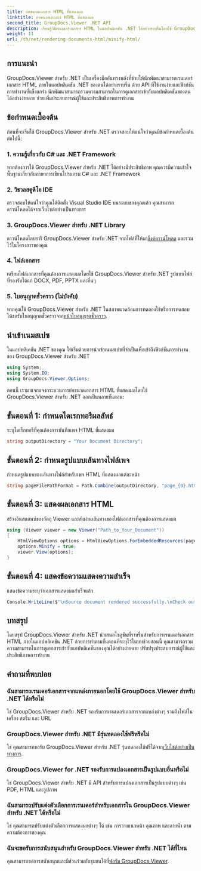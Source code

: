 ```yaml
---
title: ย่อขนาดเอกสาร HTML ที่แสดงผล
linktitle: ย่อขนาดเอกสาร HTML ที่แสดงผล
second_title: GroupDocs.Viewer .NET API
description: เรียนรู้วิธีเรนเดอร์เอกสาร HTML ในแอปพลิเคชัน .NET ได้อย่างราบรื่นโดยใช้ GroupDocs.Viewer สำหรับ .NET
weight: 11
url: /th/net/rendering-documents-html/minify-html/
---
```

## การแนะนำ
GroupDocs.Viewer สำหรับ .NET เป็นเครื่องมืออันทรงพลังที่ช่วยให้นักพัฒนาสามารถเรนเดอร์เอกสาร HTML ภายในแอปพลิเคชัน .NET ของตนได้อย่างราบรื่น ด้วย API ที่ใช้งานง่ายและฟังก์ชันการทำงานที่แข็งแกร่ง นักพัฒนาสามารถรวมความสามารถในการดูเอกสารเข้ากับแอปพลิเคชันของตนได้อย่างง่ายดาย ช่วยเพิ่มประสบการณ์ผู้ใช้และประสิทธิภาพการทำงาน
## ข้อกำหนดเบื้องต้น
ก่อนที่จะเริ่มใช้ GroupDocs.Viewer สำหรับ .NET ตรวจสอบให้แน่ใจว่าคุณมีข้อกำหนดเบื้องต้นต่อไปนี้:
### 1. ความรู้เกี่ยวกับ C# และ .NET Framework
หากต้องการใช้ GroupDocs.Viewer สำหรับ .NET ได้อย่างมีประสิทธิภาพ คุณควรมีความเข้าใจพื้นฐานเกี่ยวกับภาษาการเขียนโปรแกรม C# และ .NET Framework
### 2. วิชวลสตูดิโอ IDE
ตรวจสอบให้แน่ใจว่าคุณได้ติดตั้ง Visual Studio IDE บนระบบของคุณแล้ว คุณสามารถดาวน์โหลดได้จากเว็บไซต์อย่างเป็นทางการ
### 3. GroupDocs.Viewer สำหรับ .NET Library
 ดาวน์โหลดไลบรารี GroupDocs.Viewer สำหรับ .NET จากไฟล์ที่ให้มา[ลิ้งค์ดาวน์โหลด](https://releases.groupdocs.com/viewer/net/) และรวมไว้ในโครงการของคุณ
### 4. ไฟล์เอกสาร
เตรียมไฟล์เอกสารที่คุณต้องการแสดงผลโดยใช้ GroupDocs.Viewer สำหรับ .NET รูปแบบไฟล์ที่รองรับได้แก่ DOCX, PDF, PPTX และอื่นๆ
### 5. ใบอนุญาตชั่วคราว (ไม่บังคับ)
 หากคุณใช้ GroupDocs.Viewer สำหรับ .NET ในสภาพแวดล้อมการทดลองใช้หรือการทดสอบ ให้ขอรับใบอนุญาตชั่วคราวจาก[หน้าใบอนุญาตชั่วคราว](https://purchase.groupdocs.com/temporary-license/).

## นำเข้าเนมสเปซ
ในแอปพลิเคชัน .NET ของคุณ ให้เริ่มด้วยการนำเข้าเนมสเปซที่จำเป็นเพื่อเข้าถึงฟังก์ชันการทำงานของ GroupDocs.Viewer สำหรับ .NET
```csharp
using System;
using System.IO;
using GroupDocs.Viewer.Options;
```

ตอนนี้ เรามาแจกแจงกระบวนการย่อขนาดเอกสาร HTML ที่แสดงผลโดยใช้ GroupDocs.Viewer สำหรับ .NET ออกเป็นหลายขั้นตอน:
## ขั้นตอนที่ 1: กำหนดไดเรกทอรีผลลัพธ์
ระบุไดเร็กทอรีที่คุณต้องการบันทึกเพจ HTML ที่แสดงผล
```csharp
string outputDirectory = "Your Document Directory";
```
## ขั้นตอนที่ 2: กำหนดรูปแบบเส้นทางไฟล์เพจ
กำหนดรูปแบบของเส้นทางไฟล์สำหรับเพจ HTML ที่แสดงผลแต่ละหน้า
```csharp
string pageFilePathFormat = Path.Combine(outputDirectory, "page_{0}.html");
```
## ขั้นตอนที่ 3: แสดงผลเอกสาร HTML
สร้างอินสแตนซ์ของวัตถุ Viewer และส่งผ่านเส้นทางของไฟล์เอกสารที่คุณต้องการแสดงผล
```csharp
using (Viewer viewer = new Viewer("Path_to_Your_Document"))
{
    HtmlViewOptions options = HtmlViewOptions.ForEmbeddedResources(pageFilePathFormat);
    options.Minify = true;
    viewer.View(options);
}
```
## ขั้นตอนที่ 4: แสดงข้อความแสดงความสำเร็จ
แสดงข้อความระบุว่าเอกสารแสดงผลสำเร็จแล้ว
```csharp
Console.WriteLine($"\nSource document rendered successfully.\nCheck output in {outputDirectory}.");
```

## บทสรุป
โดยสรุป GroupDocs.Viewer สำหรับ .NET นำเสนอโซลูชันที่ราบรื่นสำหรับการเรนเดอร์เอกสาร HTML ภายในแอปพลิเคชัน .NET ด้วยการทำตามขั้นตอนที่ระบุไว้ในบทช่วยสอนนี้ คุณสามารถรวมความสามารถในการดูเอกสารเข้ากับแอปพลิเคชันของคุณได้อย่างง่ายดาย ปรับปรุงประสบการณ์ผู้ใช้และประสิทธิภาพการทำงาน
## คำถามที่พบบ่อย
### ฉันสามารถเรนเดอร์เอกสารจากแหล่งภายนอกโดยใช้ GroupDocs.Viewer สำหรับ .NET ได้หรือไม่
ใช่ GroupDocs.Viewer สำหรับ .NET รองรับการเรนเดอร์เอกสารจากแหล่งต่างๆ รวมถึงไฟล์ในเครื่อง สตรีม และ URL
### GroupDocs.Viewer สำหรับ .NET มีรุ่นทดลองใช้ฟรีหรือไม่
 ใช่ คุณสามารถขอรับ GroupDocs.Viewer สำหรับ .NET รุ่นทดลองใช้ฟรีได้จาก[เว็บไซต์อย่างเป็นทางการ](https://releases.groupdocs.com/).
### GroupDocs.Viewer for .NET รองรับการแปลงเอกสารเป็นรูปแบบอื่นหรือไม่
ใช่ GroupDocs.Viewer สำหรับ .NET มี API สำหรับการแปลงเอกสารเป็นรูปแบบต่างๆ เช่น PDF, HTML และรูปภาพ
### ฉันสามารถปรับแต่งตัวเลือกการเรนเดอร์สำหรับเอกสารใน GroupDocs.Viewer สำหรับ .NET ได้หรือไม่
ใช่ คุณสามารถปรับแต่งตัวเลือกการแสดงผลต่างๆ ได้ เช่น การวางแนวหน้า คุณภาพ และลายน้ำ ตามความต้องการของคุณ
### ฉันจะขอรับการสนับสนุนสำหรับ GroupDocs.Viewer สำหรับ .NET ได้ที่ไหน
 คุณสามารถขอการสนับสนุนและมีส่วนร่วมกับชุมชนได้ที่[ฟอรัม GroupDocs.Viewer](https://forum.groupdocs.com/c/viewer/9).